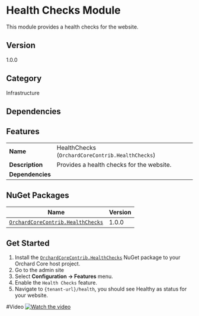 # Health Checks Module

This module provides a health checks for the website.

## Version

1.0.0

## Category

Infrastructure

## Dependencies

## Features

| | |
| --- | --- |
| **Name** | HealthChecks (`OrchardCoreContrib.HealthChecks`) |
| **Description** | Provides a health checks for the website. |
| **Dependencies** | |

## NuGet Packages

| Name | Version |
| --- | --- |
| [`OrchardCoreContrib.HealthChecks`](https://www.nuget.org/packages/OrchardCoreContrib.HealthChecks/1.0.0) | 1.0.0 |

## Get Started

1. Install the [`OrchardCoreContrib.HealthChecks`](https://www.nuget.org/packages/OrchardCoreContrib.HealthChecks/) NuGet package to your Orchard Core host project.
2. Go to the admin site
3. Select **Configuration -> Features** menu.
4. Enable the `Health Checks` feature.
5. Navigate to `{tenant-url}/health`, you should see Healthy as status for your website.

#Video
[![Watch the video](https://img.youtube.com/vi/M7xXGJNSdvg/maxresdefault.jpg)](https://youtu.be/M7xXGJNSdvg)
